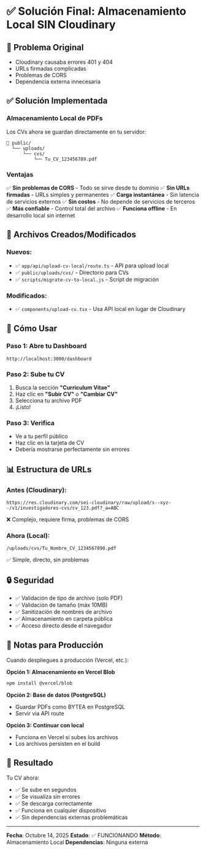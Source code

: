 # ✅ Solución Final: Almacenamiento Local SIN Cloudinary

## 🎯 Problema Original

- Cloudinary causaba errores 401 y 404
- URLs firmadas complicadas
- Problemas de CORS
- Dependencia externa innecesaria

## ✅ Solución Implementada

### **Almacenamiento Local de PDFs**

Los CVs ahora se guardan directamente en tu servidor:

```
📁 public/
  └── uploads/
      └── cvs/
          └── Tu_CV_123456789.pdf
```

### **Ventajas**

✅ **Sin problemas de CORS** - Todo se sirve desde tu dominio
✅ **Sin URLs firmadas** - URLs simples y permanentes
✅ **Carga instantánea** - Sin latencia de servicios externos
✅ **Sin costos** - No depende de servicios de terceros
✅ **Más confiable** - Control total del archivo
✅ **Funciona offline** - En desarrollo local sin internet

## 🔧 Archivos Creados/Modificados

### Nuevos:
- ✅ `app/api/upload-cv-local/route.ts` - API para upload local
- ✅ `public/uploads/cvs/` - Directorio para CVs
- ✅ `scripts/migrate-cv-to-local.js` - Script de migración

### Modificados:
- ✅ `components/upload-cv.tsx` - Usa API local en lugar de Cloudinary

## 🚀 Cómo Usar

### **Paso 1: Abre tu Dashboard**
```
http://localhost:3000/dashboard
```

### **Paso 2: Sube tu CV**
1. Busca la sección **"Curriculum Vitae"**
2. Haz clic en **"Subir CV"** o **"Cambiar CV"**
3. Selecciona tu archivo PDF
4. ¡Listo!

### **Paso 3: Verifica**
- Ve a tu perfil público
- Haz clic en la tarjeta de CV
- Debería mostrarse perfectamente sin errores

## 📊 Estructura de URLs

### Antes (Cloudinary):
```
https://res.cloudinary.com/sei-cloudinary/raw/upload/s--xyz--/v1/investigadores-cvs/cv_123.pdf?_a=ABC
```
❌ Complejo, requiere firma, problemas de CORS

### Ahora (Local):
```
/uploads/cvs/Tu_Nombre_CV_1234567890.pdf
```
✅ Simple, directo, sin problemas

## 🔒 Seguridad

- ✅ Validación de tipo de archivo (solo PDF)
- ✅ Validación de tamaño (máx 10MB)
- ✅ Sanitización de nombres de archivo
- ✅ Almacenamiento en carpeta pública
- ✅ Acceso directo desde el navegador

## 📝 Notas para Producción

Cuando despliegues a producción (Vercel, etc.):

**Opción 1: Almacenamiento en Vercel Blob**
```bash
npm install @vercel/blob
```

**Opción 2: Base de datos (PostgreSQL)**
- Guardar PDFs como BYTEA en PostgreSQL
- Servir via API route

**Opción 3: Continuar con local**
- Funciona en Vercel si subes los archivos
- Los archivos persisten en el build

## 🎉 Resultado

Tu CV ahora:
- ✅ Se sube en segundos
- ✅ Se visualiza sin errores
- ✅ Se descarga correctamente
- ✅ Funciona en cualquier dispositivo
- ✅ Sin dependencias externas problemáticas

---

**Fecha**: Octubre 14, 2025
**Estado**: ✅ FUNCIONANDO
**Método**: Almacenamiento Local
**Dependencias**: Ninguna externa


